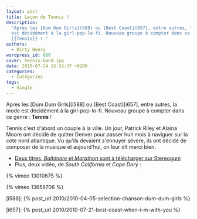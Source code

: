 ```yaml
---
layout: post
title: Leçon de Tennis !
description:
  "Après les [Dum Dum Girls](588) ou [Best Coast](657), entre autres, la mode
  est décidément à la girl-pop-lo-fi. Nouveau groupe à compter dans ce genre :
  {{Tennis}} ! "
authors:
  - Dirty Henry
wordpress_id: 660
cover: tennis-band.jpg
date: 2010-07-24 15:33:37 +0200
categories:
  - Catégories
tags:
  - Single
---
```


Après les [Dum Dum Girls][i588] ou [Best Coast][i657], entre autres, la mode est
décidément à la girl-pop-lo-fi. Nouveau groupe à compter dans ce genre :
**Tennis** !

Tennis c'est d'abord un couple à la ville. Un jour, Patrick Riley et Alaina
Moore ont décidé de quitter Denver pour passer huit mois à naviguer sur la côte
nord atlantique. Vu qu'ils devaient s'ennuyer sévère, ils ont décidé de composer
de la musique et aujourd'hui, on leur dit merci bien.

- [Deux titres, _Baltimore_ et _Marathon_ sont à télécharger sur Stereogum](https://stereogum.com/446402/tennis-baltimore/mp3s/)
- Plus, deux vidéo, de _South California_ et *Cape Dory* :

{% vimeo 13010675 %}

{% vimeo 13658706 %}

[i588]: {% post_url 2010/2010-04-05-selection-chanson-dum-dum-girls %}

[i657]: {% post_url 2010/2010-07-21-best-coast-when-i-m-with-you %}

